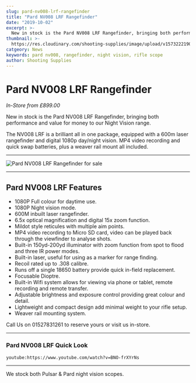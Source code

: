 ```yaml
---
slug: pard-nv008-lrf-rangefinder
title: "Pard NV008 LRF Rangefinder"
date: "2019-10-02"
excerpt: >-
  New in stock is the Pard NV008 LRF Rangefinder, bringing both performance and value for money to our Night Vision range.
thumbnail: >-
  https://res.cloudinary.com/shooting-supplies/image/upload/v1573222190/Blog/Pard-NV008-LRF-Rangefinder.jpg
catgeory: News
keywords: pard nv008, rangefinder, night vision, rifle scope
author: Shooting Supplies
---
```


# **Pard NV008 LRF Rangefinder**

_In-Store from £899.00_

New in stock is the Pard NV008 LRF Rangefinder, bringing both performance and value for money to our Night Vision range.

The NV008 LRF is a brilliant all in one package, equipped with a 600m laser rangefinder and digital 1080p day/night vision. MP4 video recording and quick swap batteries, plus a weaver rail mount all included.

****

![Pard NV008 LRF Rangefinder for sale](https://res.cloudinary.com/shooting-supplies/image/upload/v1573222190/Blog/Pard-NV008-LRF-Rangefinder.jpg)

****

## **Pard NV008 LRF Features**

- 1080P Full colour for daytime use.
- 1080P Night vision mode.
- 600M inbuilt laser rangefinder.
- 6.5x optical magnification and digital 15x zoom function.
- Mildot style reticules with multiple aim points.
- MP4 video recording to Micro SD card, video can be played back through the viewfinder to analyse shots.
- Built-in 150yd-200yd illuminator with zoom function from spot to flood and three IR power modes.
- Built-in laser, useful for using as a marker for range finding.
- Recoil rated up to .308 calibre.
- Runs off a single 18650 battery provide quick in-field replacement.
- Focusable Dioptre.
- Built-in Wifi system allows for viewing via phone or tablet, remote recording and remote transfer.
- Adjustable brightness and exposure control providing great colour and detail.
- Lightweight and compact design add minimal weight to your rifle setup.
- Weaver rail mounting system.

Call Us on 01527831261 to reserve yours or visit us in-store.

****

### Pard NV008 LRF Quick Look

`youtube:https://www.youtube.com/watch?v=BNO-frXYrNs`

****

We stock both Pulsar & Pard night vision scopes.
